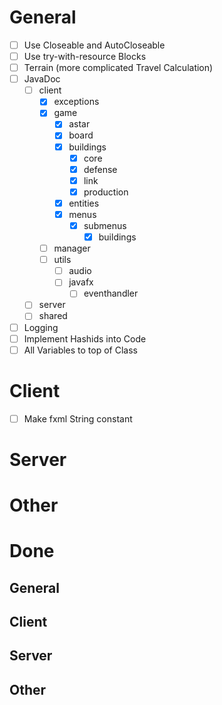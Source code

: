 # General
* [ ] Use Closeable and AutoCloseable
* [ ] Use try-with-resource Blocks
* [ ] Terrain (more complicated Travel Calculation)
* [ ] JavaDoc
  * [ ] client
    * [X] exceptions
    * [X] game
      * [X] astar
      * [X] board
      * [X] buildings
        * [X] core
        * [X] defense
        * [X] link
        * [X] production
      * [X] entities
      * [X] menus
        * [X] submenus
          * [X] buildings
    * [ ] manager
    * [ ] utils
      * [ ] audio
      * [ ] javafx
        * [ ] eventhandler
  * [ ] server
  * [ ] shared
* [ ] Logging
* [ ] Implement Hashids into Code
* [ ] All Variables to top of Class

# Client
* [ ] Make fxml String constant
# Server
# Other
# Done
## General
## Client
## Server
## Other